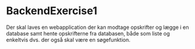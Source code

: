 # BackendExercise1
Der skal laves en webapplication der kan modtage opskrifter og lægge i en database samt hente opskrifterne fra databasen, 
både som liste og enkeltvis dvs. der også skal være en søgefunktion. 
